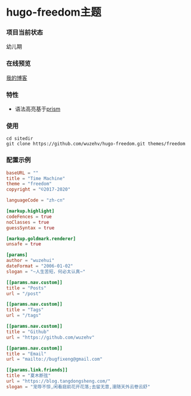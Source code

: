 # hugo-freedom主题

### 项目当前状态
幼儿期

### 在线预览
[我的博客](https://liangjun.work)

### 特性
* 语法高亮基于[prism](https://prismjs.com/)

### 使用
```
cd sitedir
git clone https://github.com/wuzehv/hugo-freedom.git themes/freedom
```

### 配置示例
``` toml
baseURL = ""
title = "Time Machine"
theme = "freedom"
copyright = "©2017-2020"

languageCode = "zh-cn"

[markup.highlight]
codeFences = true
noClasses = true
guessSyntax = true

[markup.goldmark.renderer]
unsafe = true

[params]
author = "wuzehui"
dateFormat = "2006-01-02"
slogan = "~人生苦短，何必太认真~"

[[params.nav.custom]]
title = "Posts"
url = "/post"

[[params.nav.custom]]
title = "Tags"
url = "/tags"

[[params.nav.custom]]
title = "Github"
url = "https://github.com/wuzehv"

[[params.nav.custom]]
title = "Email"
url = "mailto://bugfixeng@gmail.com"

[[params.link.friends]]
title = "夏木断弦"
url = "https://blog.tangdongsheng.com/"
slogan = "宠辱不惊,闲看庭前花开花落;去留无意,漫随天外云卷云舒"
```
